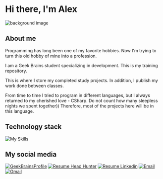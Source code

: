 # Hi there, I'm Alex
![ background image](https://www.michaelpage.com.ph/sites/michaelpage.com.ph/files/2022-06/Software%20Developer.jpg)


## About me

Programming has long been one of my favorite hobbies. Now I'm trying to turn this old hobby of mine into a profession.

I am a Geek Brains student specializing in development. This is my training repository.

This is where I store my completed study projects. In addition, I publish my work done between classes.

From time to time I tried to program in different languages, but I always returned to my cherished love - СSharp. Do not count how many sleepless nights we spent together)) Therefore, most of the projects here will be in this language.

## Technology stack
![My Skills](https://skillicons.dev/icons?i=git,github,cs,dotnet,unity,vscode,visualstudio,eclipse,js,ts,jquery,html,css,nodejs,angular,py,java,c,cpp,ps,linux,mysql,sqlite,md&perline=8)

## My social media

[![GeekBrainsProfile](https://avatars.mds.yandex.net/i?id=920663f86a92da58bad2e3ef04fa9b374975635e-8239632-images-thumbs&n=13)](https://gb.ru/users/8831713)
[![Resume Head Hunter](https://avatars.mds.yandex.net/i?id=45bfd085e57f4365a1c9edbaf5f193c4-6894630-images-thumbs&n=13)](https://hh.ru/resume/64030540ff0ba581dc0039ed1f615361673656?disableBrowserCache=true&hhtmFrom=resume_list)
[![Resume Linkedin](https://avatars.mds.yandex.net/i?id=dd9e6212e07909f9c30a8d2f23e4410c7af72955-4900962-images-thumbs&n=13)](https://www.linkedin.com/in/alexey-mazalov-536a1a1a9/)
[![Email](https://avatars.mds.yandex.net/get-yapic/44850/mBYzLX3fvEO9HHcChxaHEjo65o-1/islands-retina-50)](mailto:to@misterabvir.ru)
[![Gmail](https://avatars.mds.yandex.net/i?id=f0a3ed5a177ceba0aa32866c5ae15202-4120780-images-thumbs&n=13&exp=11)](mailto:abvirchik@gmail.com)
